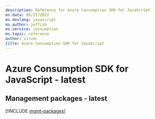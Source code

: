 ```yaml
---
description: Reference for Azure Consumption SDK for JavaScript
ms.data: 09/27/2022
ms.devlang: javascript
ms.author: jeffish
ms.service: consumption
ms.topic: reference
author: xirzec
title: Azure Consumption SDK for JavaScript
---
```

# Azure Consumption SDK for JavaScript - latest

## Management packages - latest
[!INCLUDE [mgmt-packages](consumption-mgmt-index.md)]